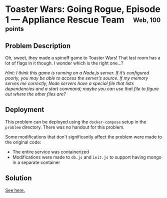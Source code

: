 # Toaster Wars: Going Rogue, Episode 1 &mdash; Appliance Rescue Team&emsp;<sub><sup>Web, 100 points</sup></sub>

## Problem Description

Oh, sweet, they made a spinoff game to Toaster Wars! That last room has a lot of flags in it though. I wonder which is the right one…?

_Hint: I think this game is running on a Node.js server. If it’s configured poorly, you may be able to access the server’s source. If my memory serves me correctly, Node servers have a special file that lists dependencies and a start command; maybe you can use that file to figure out where the other files are?_

## Deployment

This problem can be deployed using the `docker-compose` setup in the `problem` directory.  There was no handout for this problem.

Some modifications that don't significantly affect the problem were made to the original code:

- The entire service was containerized
- Modifications were made to `db.js` and `init.js` to support having mongo in a separate container

## Solution

[See here.](https://dttw.tech/posts/By-pGLsNL#toaster-wars-going-rogue-episode-1-appliance-rescue-team)
